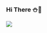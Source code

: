 ### Hi There :snowman::christmas_tree:

<img src="https://github-readme-stats.vercel.app/api?username=Aidenseo3180&show_icons=true">
